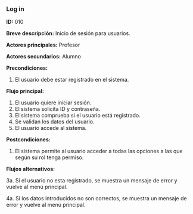 ### **Log in**

**ID:** 010

**Breve descripción:** Inicio de sesión para usuarios.

**Actores principales:** Profesor

**Actores secundarios:** Alumno

**Precondiciones:**

 1. El usuario debe estar registrado en el sistema.

 **Flujo principal:**

  1. El usuario quiere iniciar sesión.
  2. El sistema solicita ID y contraseña.
  3. El sistema comprueba si el usuario está registrado.
  4. Se validan los datos del usuario.
  5. El usuario accede al sistema.

 **Postcondiciones:**

  1. El sistema permite al usuario acceder a todas las opciones a las que según su rol tenga permiso.

 **Flujos alternativos:**
 
  3a. Si el usuario no esta registrado, se muestra un mensaje de error y vuelve al menú principal.

  4a. Si los datos introducidos no son correctos, se muestra un mensaje de error y vuelve al menú principal. 


